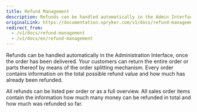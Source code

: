 ```yaml
---
title: Refund Management
description: Refunds can be handled automatically in the Admin Interface, once the order has been delivered. All refunds can be listed per order or as a full overview.
originalLink: https://documentation.spryker.com/v1/docs/refund-management
redirect_from:
  - /v1/docs/refund-management
  - /v1/docs/en/refund-management
---
```


Refunds can be handled automatically in the Administration Interface, once the order has been delivered. Your customers can return the entire order or parts thereof by means of the order splitting mechanism. Every order contains information on the total possible refund value and how much has already been refunded.

All refunds can be listed per order or as a full overview. All sales order items contain the information how much many money can be refunded in total and how much was refunded so far.
